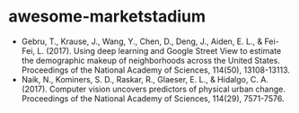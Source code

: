 # awesome-marketstadium

* Gebru, T., Krause, J., Wang, Y., Chen, D., Deng, J., Aiden, E. L., & Fei-Fei, L. (2017). Using deep learning and Google Street View to estimate the demographic makeup of neighborhoods across the United States. Proceedings of the National Academy of Sciences, 114(50), 13108-13113.
* Naik, N., Kominers, S. D., Raskar, R., Glaeser, E. L., & Hidalgo, C. A. (2017). Computer vision uncovers predictors of physical urban change. Proceedings of the National Academy of Sciences, 114(29), 7571-7576.
